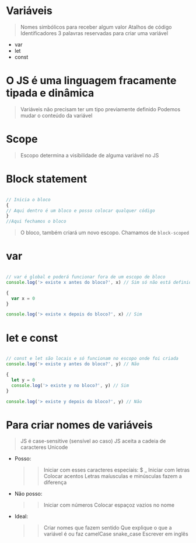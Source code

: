 # Variáveis

> Nomes simbólicos para receber algum valor
> Atalhos de código 
> Identificadores
> 3 palavras reservadas para criar uma variável
  * var
  * let
  * const

# O JS é uma linguagem fracamente tipada e dinâmica 

> Variáveis não precisam ter um tipo previamente definido
> Podemos mudar o conteúdo da variável

# Scope

> Escopo determina a visibilidade de alguma variável no JS

# Block statement

```js

// Inicia o bloco
{
// Aqui dentro é um bloco e posso colocar qualquer código
}
//Aqui fechamos o bloco

```
> O bloco, também criará um novo escopo. Chamamos de `block-scoped`

# var

```js

// var é global e poderá funcionar fora de um escopo de bloco
console.log('> existe x antes do bloco?', x) // Sim só não está definido

{
  var x = 0
}

console.log('> existe x depois do bloco?', x) // Sim

```
# let e const

```js

// const e let são locais e só funcionam no escopo onde foi criada
console.log('> existe y antes do bloco?', y) // Não

{
  let y = 0
  console.log('> existe y no bloco?', y) // Sim
}

console.log('> existe y depois do bloco?', y) // Não

```

# Para criar nomes de variáveis

> JS é case-sensitive (sensível ao caso)
> JS aceita a cadeia de caracteres Unicode

- Posso:
  
  >> Iniciar com esses caracteres especiais: $ _
  >> Iniciar com letras 
  >> Colocar acentos
  >> Letras maíusculas e minúsculas fazem a diferença

- Não posso:
  
  >> Iniciar com números 
  >> Colocar espaçoz vazios no nome

- Ideal:

  >> Criar nomes que fazem sentido
  >> Que explique o que a variável é ou faz
  >> camelCase
  >> snake_case
  >> Escrever em inglês